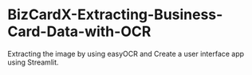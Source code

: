 # BizCardX-Extracting-Business-Card-Data-with-OCR
Extracting the image by using easyOCR and Create a user interface app using Streamlit.
